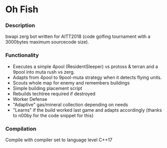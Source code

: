 # Oh Fish

### Description
bwapi zerg bot written for AITT2018 (code golfing tournament with a 3000bytes maximum sourcecode size).

### Functionality
 - Executes a simple 4pool (ResidentSleeper) vs protoss & terran and a 9pool into muta rush vs zerg.
 - Adapts from 4pool to 9pool-muta strategy when it detects flying units.
 - Scouts whole map for enemy and remembers buildings
 - Simple building placement script
 - Rebuilds techtree required if destroyed
 - Worker Defense
 - "Adaptive" gas/mineral collection depending on needs
 - "Learns" if the build worked last game and adapts accordingly (thanks to n00by for the code snippet for this)

### Compilation
Compile with compiler set to language level C++17

